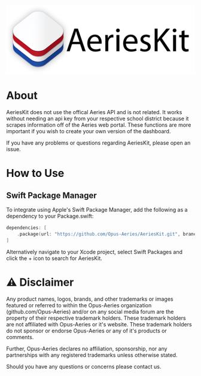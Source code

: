 <!-- PROJECT LOGO -->
<br />
<div align="center">
  <img src="Assets/Logo-Large-White.png" alt="Logo" width="600">
</div>

# About

AeriesKit does not use the offical Aeries API and is not related. It works without needing an api key from your respective school district because it scrapes information off of the Aeries web portal. These functions are more important if you wish to create your own version of the dashboard.

If you have any problems or questions regarding AeriesKit, please open an issue.

# How to Use

## Swift Package Manager

To integrate using Apple's Swift Package Manager, add the following as a dependency to your Package.swift:

```swift
dependencies: [
    .package(url: "https://github.com/Opus-Aeries/AeriesKit.git", branch: "main")
]
```

Alternatively navigate to your Xcode project, select Swift Packages and click the + icon to search for AeriesKit.

# ⚠️ Disclaimer
Any product names, logos, brands, and other trademarks or images featured or referred to within the Opus-Aeries organization (github.com/Opus-Aeries) and/or on any social media forum are the property of their respective trademark holders.  These trademark holders are not affiliated with Opus-Aeries or it's website. These trademark holders do not sponsor or endorse Opus-Aeries or any of it's products or comments.

Further, Opus-Aeries declares no affiliation, sponsorship, nor any partnerships with any registered trademarks unless otherwise stated.

Should you have any questions or concerns please contact us.
